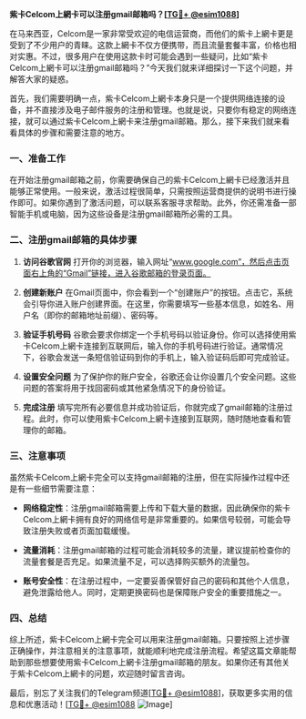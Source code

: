 **紫卡Celcom上網卡可以注册gmail邮箱吗？[[TG💪+ @esim1088](https://t.me/s/esim1088)]**

在马来西亚，Celcom是一家非常受欢迎的电信运营商，而他们的紫卡上網卡更是受到了不少用户的青睐。这款上網卡不仅方便携带，而且流量套餐丰富，价格也相对实惠。不过，很多用户在使用这款卡时可能会遇到一些疑问，比如“紫卡Celcom上網卡可以注册gmail邮箱吗？”今天我们就来详细探讨一下这个问题，并解答大家的疑惑。

首先，我们需要明确一点，紫卡Celcom上網卡本身只是一个提供网络连接的设备，并不直接涉及电子邮件服务的注册和管理。也就是说，只要你有稳定的网络连接，就可以通过紫卡Celcom上網卡来注册gmail邮箱。那么，接下来我们就来看看具体的步骤和需要注意的地方。

### 一、准备工作

在开始注册gmail邮箱之前，你需要确保自己的紫卡Celcom上網卡已经激活并且能够正常使用。一般来说，激活过程很简单，只需按照运营商提供的说明书进行操作即可。如果你遇到了激活问题，可以联系客服寻求帮助。此外，你还需准备一部智能手机或电脑，因为这些设备是注册gmail邮箱所必需的工具。

### 二、注册gmail邮箱的具体步骤

1. **访问谷歌官网**
   打开你的浏览器，输入网址“www.google.com”，然后点击页面右上角的“Gmail”链接，进入谷歌邮箱的登录页面。

2. **创建新账户**
   在Gmail页面中，你会看到一个“创建账户”的按钮。点击它，系统会引导你进入账户创建界面。在这里，你需要填写一些基本信息，如姓名、用户名（即你的邮箱地址前缀）、密码等。

3. **验证手机号码**
   谷歌会要求你绑定一个手机号码以验证身份。你可以选择使用紫卡Celcom上網卡连接到互联网后，输入你的手机号码进行验证。通常情况下，谷歌会发送一条短信验证码到你的手机上，输入验证码后即可完成验证。

4. **设置安全问题**
   为了保护你的账户安全，谷歌还会让你设置几个安全问题。这些问题的答案将用于找回密码或其他紧急情况下的身份验证。

5. **完成注册**
   填写完所有必要信息并成功验证后，你就完成了gmail邮箱的注册过程。此时，你可以使用紫卡Celcom上網卡连接到互联网，随时随地查看和管理你的邮箱。

### 三、注意事项

虽然紫卡Celcom上網卡完全可以支持gmail邮箱的注册，但在实际操作过程中还是有一些细节需要注意：

- **网络稳定性**：注册gmail邮箱需要上传和下载大量的数据，因此确保你的紫卡Celcom上網卡拥有良好的网络信号是非常重要的。如果信号较弱，可能会导致注册失败或者页面加载缓慢。
  
- **流量消耗**：注册gmail邮箱的过程可能会消耗较多的流量，建议提前检查你的流量套餐是否充足。如果流量不足，可以选择购买额外的流量包。

- **账号安全性**：在注册过程中，一定要妥善保管好自己的密码和其他个人信息，避免泄露给他人。同时，定期更换密码也是保障账户安全的重要措施之一。

### 四、总结

综上所述，紫卡Celcom上網卡完全可以用来注册gmail邮箱。只要按照上述步骤正确操作，并注意相关的注意事项，就能顺利地完成注册流程。希望这篇文章能帮助到那些想要使用紫卡Celcom上網卡注册gmail邮箱的朋友。如果你还有其他关于紫卡Celcom上網卡的问题，欢迎随时留言咨询。

最后，别忘了关注我们的Telegram频道[[TG💪+ @esim1088](https://t.me/s/esim1088)]，获取更多实用的信息和优惠活动！[[TG💪+ @esim1088](https://t.me/s/esim1088) ![Image](https://i.postimg.cc/4NQfJmqS/Snipaste-2025-05-13-00-14-12.png)]